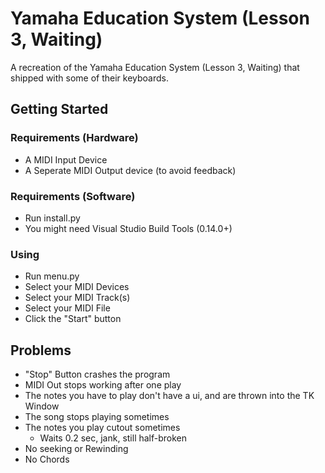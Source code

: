 # Yamaha Education System (Lesson 3, Waiting)
A recreation of the Yamaha Education System (Lesson 3, Waiting) that shipped with some of their keyboards.
## Getting Started
### Requirements (Hardware)
* A MIDI Input Device
* A Seperate MIDI Output device (to avoid feedback)
### Requirements (Software)
* Run install.py
* You might need Visual Studio Build Tools (0.14.0+)
### Using
* Run menu.py
* Select your MIDI Devices
* Select your MIDI Track(s)
* Select your MIDI File
* Click the "Start" button
## Problems
* "Stop" Button crashes the program
* MIDI Out stops working after one play
* The notes you have to play don't have a ui, and are thrown into the TK Window
* The song stops playing sometimes
* The notes you play cutout sometimes
  * Waits 0.2 sec, jank, still half-broken
* No seeking or Rewinding
* No Chords
